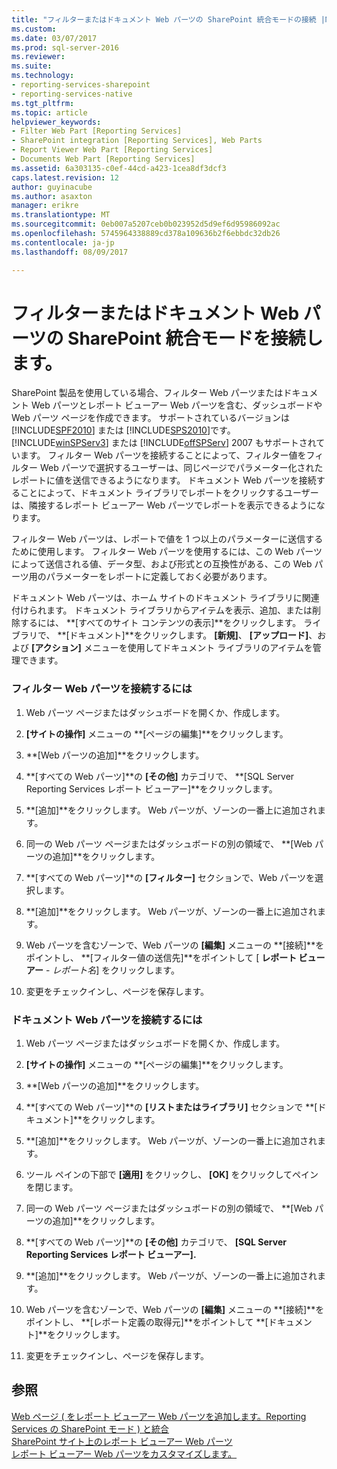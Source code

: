 ```yaml
---
title: "フィルターまたはドキュメント Web パーツの SharePoint 統合モードの接続 |Microsoft ドキュメント"
ms.custom: 
ms.date: 03/07/2017
ms.prod: sql-server-2016
ms.reviewer: 
ms.suite: 
ms.technology:
- reporting-services-sharepoint
- reporting-services-native
ms.tgt_pltfrm: 
ms.topic: article
helpviewer_keywords:
- Filter Web Part [Reporting Services]
- SharePoint integration [Reporting Services], Web Parts
- Report Viewer Web Part [Reporting Services]
- Documents Web Part [Reporting Services]
ms.assetid: 6a303135-c0ef-44cd-a423-1cea8df3dcf3
caps.latest.revision: 12
author: guyinacube
ms.author: asaxton
manager: erikre
ms.translationtype: MT
ms.sourcegitcommit: 0eb007a5207ceb0b023952d5d9ef6d95986092ac
ms.openlocfilehash: 5745964338889cd378a109636b2f6ebbdc32db26
ms.contentlocale: ja-jp
ms.lasthandoff: 08/09/2017

---
```

# <a name="connect-filter-or-documents-web-part---sharepoint-integrated-mode"></a>フィルターまたはドキュメント Web パーツの SharePoint 統合モードを接続します。
  SharePoint 製品を使用している場合、フィルター Web パーツまたはドキュメント Web パーツとレポート ビューアー Web パーツを含む、ダッシュボードや Web パーツ ページを作成できます。 サポートされているバージョンは [!INCLUDE[SPF2010](../../includes/spf2010-md.md)] または [!INCLUDE[SPS2010](../../includes/sps2010-md.md)]です。 [!INCLUDE[winSPServ3](../../includes/winspserv3-md.md)] または [!INCLUDE[offSPServ](../../includes/offspserv-md.md)] 2007 もサポートされています。 フィルター Web パーツを接続することによって、フィルター値をフィルター Web パーツで選択するユーザーは、同じページでパラメーター化されたレポートに値を送信できるようになります。 ドキュメント Web パーツを接続することによって、ドキュメント ライブラリでレポートをクリックするユーザーは、隣接するレポート ビューアー Web パーツでレポートを表示できるようになります。  
  
 フィルター Web パーツは、レポートで値を 1 つ以上のパラメーターに送信するために使用します。 フィルター Web パーツを使用するには、この Web パーツによって送信される値、データ型、および形式との互換性がある、この Web パーツ用のパラメーターをレポートに定義しておく必要があります。  
  
 ドキュメント Web パーツは、ホーム サイトのドキュメント ライブラリに関連付けられます。 ドキュメント ライブラリからアイテムを表示、追加、または削除するには、 **[すべてのサイト コンテンツの表示]**をクリックします。 ライブラリで、 **[ドキュメント]**をクリックします。 **[新規]**、 **[アップロード]**、および **[アクション]** メニューを使用してドキュメント ライブラリのアイテムを管理できます。  
  
### <a name="to-connect-a-filter-web-part"></a>フィルター Web パーツを接続するには  
  
1.  Web パーツ ページまたはダッシュボードを開くか、作成します。  
  
2.  **[サイトの操作]** メニューの **[ページの編集]**をクリックします。  
  
3.  **[Web パーツの追加]**をクリックします。  
  
4.  **[すべての Web パーツ]**の **[その他]** カテゴリで、 **[SQL Server Reporting Services レポート ビューアー]**をクリックします。  
  
5.  **[追加]**をクリックします。 Web パーツが、ゾーンの一番上に追加されます。  
  
6.  同一の Web パーツ ページまたはダッシュボードの別の領域で、 **[Web パーツの追加]**をクリックします。  
  
7.  **[すべての Web パーツ]**の **[フィルター]** セクションで、Web パーツを選択します。  
  
8.  **[追加]**をクリックします。 Web パーツが、ゾーンの一番上に追加されます。  
  
9. Web パーツを含むゾーンで、Web パーツの **[編集]** メニューの **[接続]**をポイントし、 **[フィルター値の送信先]**をポイントして [ **レポート ビューアー** - *レポート名*] をクリックします。  
  
10. 変更をチェックインし、ページを保存します。  
  
### <a name="to-connect-a-documents-web-part"></a>ドキュメント Web パーツを接続するには  
  
1.  Web パーツ ページまたはダッシュボードを開くか、作成します。  
  
2.  **[サイトの操作]** メニューの **[ページの編集]**をクリックします。  
  
3.  **[Web パーツの追加]**をクリックします。  
  
4.  **[すべての Web パーツ]**の **[リストまたはライブラリ]** セクションで **[ドキュメント]**をクリックします。  
  
5.  **[追加]**をクリックします。 Web パーツが、ゾーンの一番上に追加されます。  
  
6.  ツール ペインの下部で **[適用]** をクリックし、 **[OK]** をクリックしてペインを閉じます。  
  
7.  同一の Web パーツ ページまたはダッシュボードの別の領域で、 **[Web パーツの追加]**をクリックします。  
  
8.  **[すべての Web パーツ]**の **[その他]** カテゴリで、 **[SQL Server Reporting Services レポート ビューアー].**  
  
9. **[追加]**をクリックします。 Web パーツが、ゾーンの一番上に追加されます。  
  
10. Web パーツを含むゾーンで、Web パーツの **[編集]** メニューの **[接続]**をポイントし、 **[レポート定義の取得元]**をポイントして **[ドキュメント]**をクリックします。  
  
11. 変更をチェックインし、ページを保存します。  
  
## <a name="see-also"></a>参照  
 [Web ページ &#40; をレポート ビューアー Web パーツを追加します。Reporting Services の SharePoint モード &#41; と統合](../../reporting-services/report-server-sharepoint/add-the-report-viewer-web-part-to-a-web-page.md)   
 [SharePoint サイト上のレポート ビューアー Web パーツ](../../reporting-services/report-server-sharepoint/report-viewer-web-part-on-a-sharepoint-site.md)   
 [レポート ビューアー Web パーツをカスタマイズします。](../../reporting-services/report-server-sharepoint/customize-the-report-viewer-web-part.md)  
  
  
